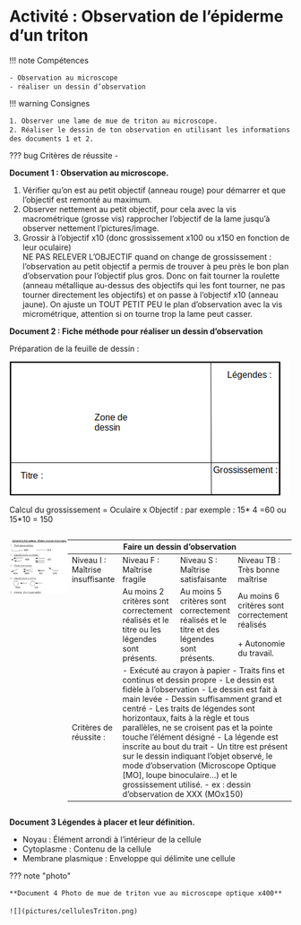 # Activité : Observation de l’épiderme d’un triton

!!! note Compétences

    - Observation au microscope 
    - réaliser un dessin d’observation 

!!! warning Consignes

    1. Observer une lame de mue de triton au microscope.
    2. Réaliser le dessin de ton observation en utilisant les informations des documents 1 et 2.
    
??? bug Critères de réussite
    - 

**Document 1 : Observation au microscope.**

1. Vérifier qu’on est au petit objectif (anneau rouge) pour démarrer et que l’objectif est remonté au maximum.
2. Observer nettement au petit objectif, pour cela avec la vis macrométrique (grosse vis) rapprocher l’objectif de la lame jusqu’à observer nettement l’pictures/image.
3. Grossir à l’objectif x10 (donc grossissement x100 ou x150 en fonction de leur oculaire)  
NE PAS RELEVER L’OBJECTIF quand on change de grossissement : l’observation au petit objectif a permis de trouver à peu près le bon plan d’observation pour l’objectif plus gros.
Donc on fait tourner la roulette (anneau métallique au-dessus des objectifs qui les font tourner, ne pas tourner directement les objectifs) et on passe à l’objectif x10 (anneau jaune). On ajuste un TOUT PETIT PEU le plan d’observation avec la vis micrométrique, attention si on tourne trop la lame peut casser.


**Document 2 : Fiche méthode pour réaliser un dessin d’observation**

Préparation de la feuille de dessin :

![](pictures/feuilleDessin.png)

Calcul du grossissement =  Oculaire x Objectif : par exemple : 15* 4 =60   ou 15*10 = 150

<div markdown style="display: flex; flex-direction: row;">

<div markdown style="flex: 1 1 0;">

![](pictures/image-3.png)
</div>
<div markdown style="flex: 2 1 0;">

<table markdown>
<thead>
<tr>
<th colspan="4"> 			Faire 			un dessin d’observation 		</th>
</tr>
</thead>
<tbody markdown >
<tr>
<td > 			Niveau 			I : Maîtrise insuffisante 		</td>
<td> 			Niveau 			F : Maîtrise fragile 		</td>
<td> 			Niveau 			S : Maîtrise satisfaisante 		</td>
<td> 			Niveau 			TB : Très bonne maîtrise 		</td>
</tr>

<tr>
<td></td>
<td> 			Au 			moins 2 critères sont correctement réalisés et le titre ou les 			légendes sont présents. 		</td>
<td> 			Au 			moins 5 critères sont correctement réalisés et le titre et des 			légendes sont présents. 		</td>
<td> 			Au 			moins 6 critères sont correctement réalisés<br> 			<br>+ 			Autonomie du travail. 		</td>
    
</tr>
<tr markdown ><td> 			Critères 			de réussite : 		</td>
<td  markdown colspan="3"> 			
- Exécuté au crayon à papier 				
- Traits fins et continus et dessin propre 				
- Le dessin est fidèle à l’observation 				
- Le dessin est fait à main levée 				
- Dessin suffisamment grand et centré 				
- Les traits de légendes sont horizontaux, faits à la règle et tous parallèles, ne se croisent pas et la pointe touche l’élément désigné 				
- La légende est inscrite au bout du trait 				
- Un titre est présent sur le dessin indiquant l’objet observé, le mode d’observation (Microscope Optique [MO], loupe binoculaire…) et le grossissement utilisé.  				
- ex : dessin d’observation de XXX (MOx150) </td>
</tr>
</tbody>
</table>

</div></div>


**Document 3 Légendes à placer et leur définition.**
    
- Noyau : Élément arrondi à l’intérieur de la cellule
- Cytoplasme : Contenu de la cellule
- Membrane plasmique : Enveloppe qui délimite une cellule



??? note "photo"

    **Document 4 Photo de mue de triton vue au microscope optique x400**

    ![](pictures/cellulesTriton.png)

